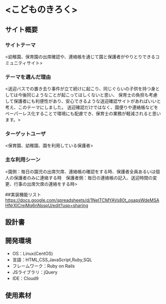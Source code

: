 # <こどものきろく>

## サイト概要
### サイトテーマ
<幼稚園、保育園の出席確認や、連絡帳を通じて園と保護者がやりとりできるコミュニティサイト>

### テーマを選んだ理由
<送迎バスでの置き去り事件が立て続けに起こり、同じぐらいの子供を持つ身としては今後同じようなことが起こってほしくないと思い、
保育士の負担も考慮して保護者にも利便性があり、安心できるような送迎確認サイトがあればいいと考え、このテーマにしました。
送迎確認だけではなく、園便りや連絡帳などをペーパーレス化することで環境にも配慮でき、保育士の業務が軽減されると思います。>

### ターゲットユーザ
<保育園、幼稚園、園を利用している保護者>

### 主な利用シーン
<園側：毎日の園児の出席欠席、連絡帳の確認をする時、保護者全員あるいは個人の保護者のみに連絡する時　保護者側：毎日の連絡帳の記入、送迎時間の変更、行事の出席欠席の連絡をする時>

##実装機能リスト
https://docs.google.com/spreadsheets/d/1NeITCMYAVs80t_osapsWdeMSAHNrXICrejMq6nNsspU/edit?usp=sharing

## 設計書


## 開発環境
- OS：Linux(CentOS)
- 言語：HTML,CSS,JavaScript,Ruby,SQL
- フレームワーク：Ruby on Rails
- JSライブラリ：jQuery
- IDE：Cloud9

## 使用素材

